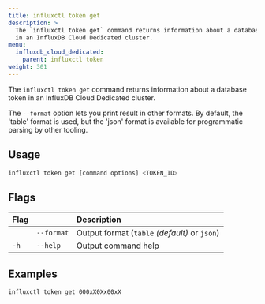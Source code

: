 ```yaml
---
title: influxctl token get
description: >
  The `influxctl token get` command returns information about a database token
  in an InfluxDB Cloud Dedicated cluster.
menu:
  influxdb_cloud_dedicated:
    parent: influxctl token
weight: 301
---
```


The `influxctl token get` command returns information about a database token
in an InfluxDB Cloud Dedicated cluster.

The `--format` option lets you print result in other formats.
By default, the 'table' format is used, but the 'json' format is
available for programmatic parsing by other tooling.

## Usage

```sh
influxctl token get [command options] <TOKEN_ID>
```

## Flags

| Flag |            | Description                                   |
| :--- | :--------- | :-------------------------------------------- |
|      | `--format` | Output format (`table` _(default)_ or `json`) |
| `-h` | `--help`   | Output command help                           |

## Examples

```sh
influxctl token get 000xX0Xx00xX
```
